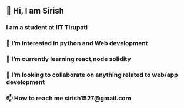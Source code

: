 <h2>👋 Hi, I am Sirish</h2>
<h3>I am a student at IIT Tirupati</h3>
<h3>👀 I’m interested in python and Web development</h3>
<h3>🌱 I’m currently learning react,node solidity</h3>
<h3>💞️ I’m looking to collaborate on anything related to web/app development</h3>
<h3>📫 How to reach me sirish1527@gmail.com</h3>
